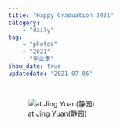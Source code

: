 ```yaml
---
title: "Happy Graduation 2021"
category:
    - "daily" 
tag:
    - "photos"
    - "2021"
    - "毕业季"
show_date: true
updatedate: "2021-07-06"

---
```


<figure>
  <img src="https://res.cloudinary.com/dhyonw6zc/image/upload/v1625489054/abde8a25fb204bd679a636be694f96e.jpg" alt="at Jing Yuan(静园)" >
  <figcaption>at Jing Yuan(静园)</figcaption>
</figure>

